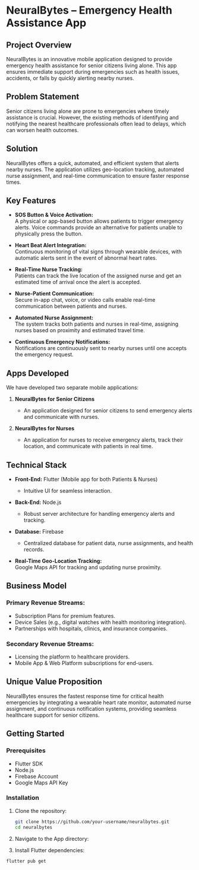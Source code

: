 # NeuralBytes – Emergency Health Assistance App

## Project Overview
NeuralBytes is an innovative mobile application designed to provide emergency health assistance for senior citizens living alone. This app ensures immediate support during emergencies such as health issues, accidents, or falls by quickly alerting nearby nurses.

## Problem Statement
Senior citizens living alone are prone to emergencies where timely assistance is crucial. However, the existing methods of identifying and notifying the nearest healthcare professionals often lead to delays, which can worsen health outcomes.

## Solution
NeuralBytes offers a quick, automated, and efficient system that alerts nearby nurses. The application utilizes geo-location tracking, automated nurse assignment, and real-time communication to ensure faster response times.

## Key Features
- **SOS Button & Voice Activation:**  
  A physical or app-based button allows patients to trigger emergency alerts. Voice commands provide an alternative for patients unable to physically press the button.
  
- **Heart Beat Alert Integration:**  
  Continuous monitoring of vital signs through wearable devices, with automatic alerts sent in the event of abnormal heart rates.
  
- **Real-Time Nurse Tracking:**  
  Patients can track the live location of the assigned nurse and get an estimated time of arrival once the alert is accepted.
  
- **Nurse-Patient Communication:**  
  Secure in-app chat, voice, or video calls enable real-time communication between patients and nurses.
  
- **Automated Nurse Assignment:**  
  The system tracks both patients and nurses in real-time, assigning nurses based on proximity and estimated travel time.
  
- **Continuous Emergency Notifications:**  
  Notifications are continuously sent to nearby nurses until one accepts the emergency request.

## Apps Developed
We have developed two separate mobile applications:
1. **NeuralBytes for Senior Citizens**  
   - An application designed for senior citizens to send emergency alerts and communicate with nurses.
  
2. **NeuralBytes for Nurses**  
   - An application for nurses to receive emergency alerts, track their location, and communicate with patients in real time.

## Technical Stack
- **Front-End:** Flutter (Mobile app for both Patients & Nurses)  
  - Intuitive UI for seamless interaction.
  
- **Back-End:** Node.js  
  - Robust server architecture for handling emergency alerts and tracking.
  
- **Database:** Firebase  
  - Centralized database for patient data, nurse assignments, and health records.
  
- **Real-Time Geo-Location Tracking:**  
  Google Maps API for tracking and updating nurse proximity.

## Business Model
### Primary Revenue Streams:
- Subscription Plans for premium features.
- Device Sales (e.g., digital watches with health monitoring integration).
- Partnerships with hospitals, clinics, and insurance companies.

### Secondary Revenue Streams:
- Licensing the platform to healthcare providers.
- Mobile App & Web Platform subscriptions for end-users.

## Unique Value Proposition
NeuralBytes ensures the fastest response time for critical health emergencies by integrating a wearable heart rate monitor, automated nurse assignment, and continuous notification systems, providing seamless healthcare support for senior citizens.

## Getting Started
### Prerequisites
- Flutter SDK
- Node.js
- Firebase Account
- Google Maps API Key

### Installation
1. Clone the repository:
   ```bash
   git clone https://github.com/your-username/neuralbytes.git
   cd neuralbytes

2. Navigate to the App directory:

3. Install Flutter dependencies:
  ```bash
  flutter pub get

